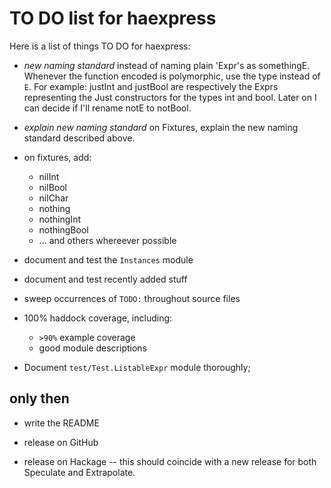 TO DO list for haexpress
========================

Here is a list of things TO DO for haexpress:

* _new naming standard_ instead of naming plain 'Expr's as somethingE.
  Whenever the function encoded is polymorphic, use the type instead of `E`.
  For example: justInt and justBool are respectively the Exprs representing the
  Just constructors for the types int and bool.
  Later on I can decide if I'll rename notE to notBool.

* _explain new naming standard_ on Fixtures, explain the new naming standard
  described above.

* on fixtures, add:

	- nilInt
	- nilBool
	- nilChar
	- nothing
	- nothingInt
	- nothingBool
	- ... and others whereever possible

* document and test the `Instances` module

* document and test recently added stuff

* sweep occurrences of `TODO:` throughout source files

* 100% haddock coverage, including:
	- `>90%` example coverage
	- good module descriptions

* Document `test/Test.ListableExpr` module thoroughly;


only then
---------

* write the README

* release on GitHub

* release on Hackage -- this should coincide with a new release for both
  Speculate and Extrapolate.
